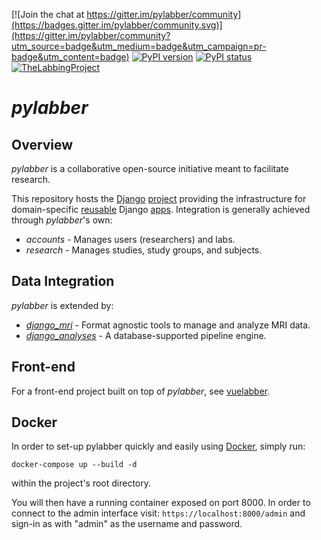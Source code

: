 [![Join the chat at https://gitter.im/pylabber/community](https://badges.gitter.im/pylabber/community.svg)](https://gitter.im/pylabber/community?utm_source=badge&utm_medium=badge&utm_campaign=pr-badge&utm_content=badge)
[![PyPI version](https://img.shields.io/pypi/v/pylabber.svg)](https://pypi.python.org/pypi/pylabber/)
[![PyPI status](https://img.shields.io/pypi/status/pylabber.svg)](https://pypi.python.org/pypi/pylabber/)
[![TheLabbingProject](https://circleci.com/gh/TheLabbingProject/pylabber.svg?style=shield)](https://app.circleci.com/pipelines/github/TheLabbingProject/pylabber)

# _pylabber_

## Overview

_pylabber_ is a collaborative open-source initiative meant to facilitate research.

This repository hosts the [Django](https://www.djangoproject.com/) [project](https://docs.djangoproject.com/en/2.2/glossary/#term-project) providing the infrastructure for domain-specific [reusable](https://docs.djangoproject.com/en/3.0/intro/reusable-apps/#reusability-matters) Django [apps](https://docs.djangoproject.com/en/2.2/ref/applications/). Integration is generally achieved through _pylabber_'s own:

- _accounts_ - Manages users (researchers) and labs.
- _research_ - Manages studies, study groups, and subjects.

## Data Integration

_pylabber_ is extended by:

- [_django_mri_](https://github.com/TheLabbingProject/django_mri) - Format agnostic tools to manage and analyze MRI data.
- [_django_analyses_](https://github.com/TheLabbingProject/django_analyses) - A database-supported pipeline engine.

## Front-end

For a front-end project built on top of _pylabber_, see [vuelabber](https://github.com/TheLabbingProject/vuelabber).

## Docker

In order to set-up pylabber quickly and easily using [Docker](https://www.docker.com/), simply run:

```
docker-compose up --build -d
```

within the project's root directory.

You will then have a running container exposed on port 8000. In order to connect to the admin interface visit: `https://localhost:8000/admin` and sign-in as with "admin" as the username and password.
